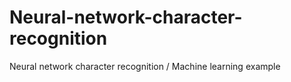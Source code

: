 # Neural-network-character-recognition
Neural network character recognition / 
Machine learning example
